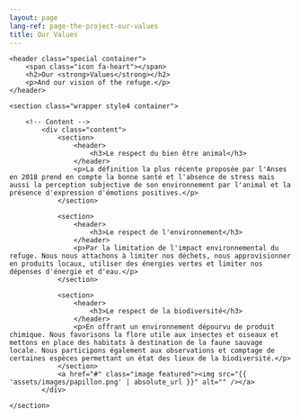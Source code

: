```yaml
---
layout: page
lang-ref: page-the-project-our-values
title: Our Values
---
```

<article id="main">

    <header class="special container">
        <span class="icon fa-heart"></span>
        <h2>Our <strong>Values</strong></h2>
        <p>And our vision of the refuge.</p>
    </header>

    <section class="wrapper style4 container">

        <!-- Content -->
            <div class="content">
                <section>
                    <header>
                        <h3>Le respect du bien être animal</h3>
                    </header>
                    <p>La définition la plus récente proposée par l'Anses en 2018 prend en compte la bonne santé et l'absence de stress mais aussi la perception subjective de son environnement par l'animal et la présence d'expression d'émotions positives.</p>
                </section>

                <section>
                    <header>
                        <h3>Le respect de l'environnement</h3>
                    </header>
                    <p>Par la limitation de l'impact environnemental du refuge. Nous nous attachons à limiter nos déchets, nous approvisionner en produits locaux, utiliser des énergies vertes et limiter nos dépenses d'énergie et d'eau.</p>
                </section>

                <section>
                    <header>
                        <h3>Le respect de la biodiversité</h3>
                    </header>
                    <p>En offrant un environnement dépourvu de produit chimique. Nous favorisons la flore utile aux insectes et oiseaux et mettons en place des habitats à destination de la faune sauvage locale. Nous participons également aux observations et comptage de certaines espèces permettant un état des lieux de la biodiversité.</p>
                </section>
                <a href="#" class="image featured"><img src="{{ 'assets/images/papillon.png' | absolute_url }}" alt="" /></a>
            </div>

    </section>

</article>